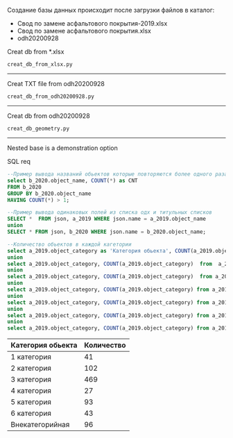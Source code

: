 Создание базы данных происходит после загрузки файлов в каталог:
- Свод по замене асфальтового покрытия-2019.xlsx
- Свод по замене асфальтового покрытия.xlsx
- odh20200928


Creat db from *.xlsx
```shell script
creat_db_from_xlsx.py
```
___
Creat TXT file from odh20200928
```shell script
creat_db_from_odh20200928.py
```
___
Creat db from odh20200928
```shell script
creat_db_geometry.py
```
___
Nested base is a demonstration option

SQL req
```sql
--Пример вывода названий обьектов которые повторяются более одного раза 
select b_2020.object_name, COUNT(*) as CNT
FROM b_2020
GROUP BY b_2020.object_name
HAVING COUNT(*) > 1;
```

```sql
--Пример вывода одинаковых полей из списка одх и титульных списков
SELECT *  FROM json, a_2019 WHERE json.name = a_2019.object_name
union
SELECT * FROM json, b_2020 WHERE json.name = b_2020.object_name;
```


```sql
--Количество обьектов в каждой кагетории
select a_2019.object_category as 'Категория обьекта', COUNT(a_2019.object_category) as 'Количество' from a_2019 where object_category LIKE '1%'
union
select a_2019.object_category, COUNT(a_2019.object_category)  from  a_2019 where object_category LIKE '2%'
union
select a_2019.object_category, COUNT(a_2019.object_category)  from a_2019 where object_category LIKE '3%'
union
select a_2019.object_category, COUNT(a_2019.object_category) from a_2019 where object_category LIKE '4%'
union
select a_2019.object_category, COUNT(a_2019.object_category) from a_2019 where object_category LIKE '5%'
union
select a_2019.object_category, COUNT(a_2019.object_category) from a_2019 where object_category LIKE '6%'
union
select a_2019.object_category, COUNT(a_2019.object_category) from a_2019 where object_category LIKE 'В%';
```
| Категория обьекта | Количество |
| :--- | :--- |
| 1 категория | 41 |
| 2 категория | 102 |
| 3 категория | 469 |
| 4 категория | 27 |
| 5 категория | 93 |
| 6 категория | 43 |
| Внекатегорийная | 96 |
